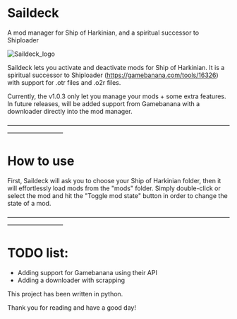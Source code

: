 # Saildeck
A mod manager for Ship of Harkinian, and a spiritual successor to Shiploader

![Saildeck_logo](https://github.com/user-attachments/assets/187e5820-cc41-46e6-a94a-68127e50c4bc)

Saildeck lets you activate and deactivate mods for Ship of Harkinian.
It is a spiritual successor to Shiploader (https://gamebanana.com/tools/16326) with support for .otr files and .o2r files.

Currently, the v1.0.3 only let you manage your mods + some extra features. In future releases, will be added support from Gamebanana with a downloader directly into the mod manager.

—————————————————————————————————————————————

# How to use

First, Saildeck will ask you to choose your Ship of Harkinian folder, then it will effortlessly load mods from the "mods" folder.
Simply double-click or select the mod and hit the "Toggle mod state" button in order to change the state of a mod.

—————————————————————————————————————————————

# TODO list:
  - Adding support for Gamebanana using their API
  - Adding a downloader with scrapping

This project has been written in python.

Thank you for reading and have a good day!
